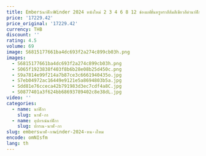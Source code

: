 ```yaml
---
title: EmbersนาฬิกาWinder 2024 หนังใหม่ 2 3 4 6 8 12 ช่องแฟชั่นหรูหราสีส้มสีเขียวสีดํานาฬิกาShakerกล่องนาฬิกา
price: '17229.42'
price_original: '17229.42'
currency: THB
discount: ''
rating: 4.5
volume: 69
image: S6815177661ba4dc693f2a274c899cb03h.png
images:
  - S6815177661ba4dc693f2a274c899cb03h.png
  - S065f1923838f403f8b6b28e08b25d450c.png
  - S9a7814e99f214a7b87ce3c6661940435o.jpg
  - S7eb04972ac16449e9121e5a8694803b5a.jpg
  - Sdd81e76cceca42b791983d3ec7cdf4a8C.jpg
  - S0877401a3f624bb68693789402c8e38dL.jpg
video: ''
categories:
  - name: นาฬิกา
    slug: นาฬ-กา
  - name: อุปกรณ์นาฬิกา
    slug: ปกรณ-นาฬ-กา
slug: embersนาฬ-กาwinder-2024-หน-งใหม
encode: omNIsfm
lang: th
---
```

  